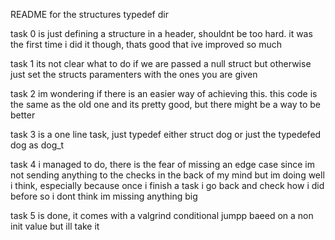 README for the structures typedef dir

task 0 is just defining a structure in a header, shouldnt be too hard. it was the first time i did it though, thats good that ive improved so much

task 1 its not clear what to do if we are passed a null struct but otherwise just set the structs paramenters with the ones you are given

task 2 im wondering if there is an easier way of achieving this. this code is the same as the old one and its pretty good, but there might be a way to be better

task 3 is a one line task, just typedef either struct dog or just the typedefed dog as dog_t

task 4 i managed to do, there is the fear of missing an edge case since im not sending anything to the checks in the back of my mind but im doing well i think, especially because once i finish a task i go back and check how i did before so i dont think im missing anything big

task 5 is done, it comes with a valgrind conditional jumpp baeed on a non init value but ill take it